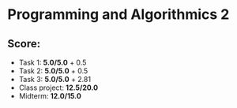 # Programming and Algorithmics 2

## Score:
+ Task 1: **5.0/5.0** + 0.5
+ Task 2: **5.0/5.0** + 0.5
+ Task 3: **5.0/5.0** + 2.81
+ Class project: **12.5/20.0**
+ Midterm: **12.0/15.0**
